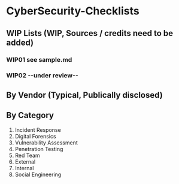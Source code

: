 # CyberSecurity-Checklists
## WIP Lists (WIP, Sources / credits need to be added)
### WIP01 **see sample.md**
### WIP02 --under review--
## By Vendor (Typical, Publically disclosed)
## By Category

1. Incident Response
2. Digital Forensics
3. Vulnerability Assessment
4. Penetration Testing  
  1. Red Team  
  2. External  
  3. Internal
5. Social Engineering
